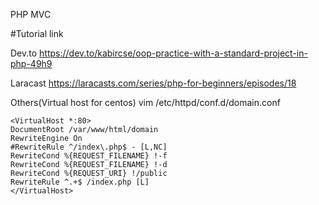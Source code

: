 PHP MVC

#Tutorial link

Dev.to
https://dev.to/kabircse/oop-practice-with-a-standard-project-in-php-49h9

Laracast
https://laracasts.com/series/php-for-beginners/episodes/18


Others(Virtual host for centos)
vim /etc/httpd/conf.d/domain.conf
```
<VirtualHost *:80>
DocumentRoot /var/www/html/domain
RewriteEngine On
#RewriteRule ^/index\.php$ - [L,NC]
RewriteCond %{REQUEST_FILENAME} !-f
RewriteCond %{REQUEST_FILENAME} !-d
RewriteCond %{REQUEST_URI} !/public
RewriteRule ^.+$ /index.php [L]
</VirtualHost>
```
